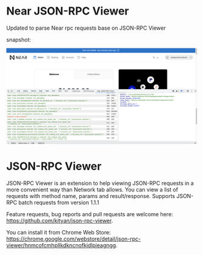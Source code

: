 # Near JSON-RPC Viewer
Updated to parse Near rpc requests
base on JSON-RPC Viewer

snapshot: 

![snapshot](docs/snapshot.png)


# JSON-RPC Viewer
JSON-RPC Viewer is an extension to help viewing JSON-RPC requests in a more convenient way than Network tab allows.
You can view a list of requests with method name, params and result/response.
Supports JSON-RPC batch requests from version 1.1.1

Feature requests, bug reports and pull requests are welcome here: https://github.com/kityan/json-rpc-viewer.

You can install it from Chrome Web Store: https://chrome.google.com/webstore/detail/json-rpc-viewer/hnmcofcmhpllkdkncnofkjdlpieagngg.
